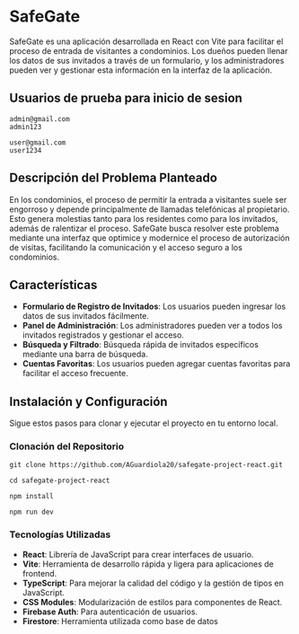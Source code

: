 # SafeGate

SafeGate es una aplicación desarrollada en React con Vite para facilitar el proceso de entrada de visitantes a condominios. Los dueños pueden llenar los datos de sus invitados a través de un formulario, y los administradores pueden ver y gestionar esta información en la interfaz de la aplicación.

## Usuarios de prueba para inicio de sesion

```
admin@gmail.com
admin123
```

```
user@gmail.com
user1234
```

## Descripción del Problema Planteado

En los condominios, el proceso de permitir la entrada a visitantes suele ser engorroso y depende principalmente de llamadas telefónicas al propietario. Esto genera molestias tanto para los residentes como para los invitados, además de ralentizar el proceso. SafeGate busca resolver este problema mediante una interfaz que optimice y modernice el proceso de autorización de visitas, facilitando la comunicación y el acceso seguro a los condominios.

## Características

- **Formulario de Registro de Invitados**: Los usuarios pueden ingresar los datos de sus invitados fácilmente.
- **Panel de Administración**: Los administradores pueden ver a todos los invitados registrados y gestionar el acceso.
- **Búsqueda y Filtrado**: Búsqueda rápida de invitados específicos mediante una barra de búsqueda.
- **Cuentas Favoritas**: Los usuarios pueden agregar cuentas favoritas para facilitar el acceso frecuente.

## Instalación y Configuración

Sigue estos pasos para clonar y ejecutar el proyecto en tu entorno local.

### Clonación del Repositorio

```
git clone https://github.com/AGuardiola20/safegate-project-react.git
```

```
cd safegate-project-react
```

```
npm install
```

```
npm run dev
```

### Tecnologías Utilizadas

- **React**: Librería de JavaScript para crear interfaces de usuario.
- **Vite**: Herramienta de desarrollo rápida y ligera para aplicaciones de frontend.
- **TypeScript**: Para mejorar la calidad del código y la gestión de tipos en JavaScript.
- **CSS Modules**: Modularización de estilos para componentes de React.
- **Firebase Auth**: Para autenticación de usuarios.
- **Firestore**: Herramienta utilizada como base de datos
